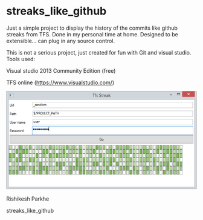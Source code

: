 # streaks_like_github
Just a simple project to display the history of the commits like 
github streaks from TFS. Done in my personal time at home. 
Designed to be extensible... can plug in any source control.

This is not a serious project, just created for fun with Git and visual studio.
Tools used: 

Visual studio 2013 Community Edition (free)

TFS online (https://www.visualstudio.com/)

![alt text](https://github.com/krafty/streaks_like_github/blob/master/Docs/Images/tfs_streak.png "Screenshot")

Rishikesh Parkhe

streaks_like_github
